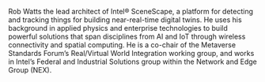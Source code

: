 Rob Watts the lead architect of Intel® SceneScape, a platform for detecting and tracking things for building near-real-time digital twins. He uses his background in applied physics and enterprise technologies to build powerful solutions that span disciplines from AI and IoT through wireless connectivity and spatial computing. He is a co-chair of the Metaverse Standards Forum’s Real/Virtual World Integration working group, and works in Intel’s Federal and Industrial Solutions group within the Network and Edge Group (NEX).
